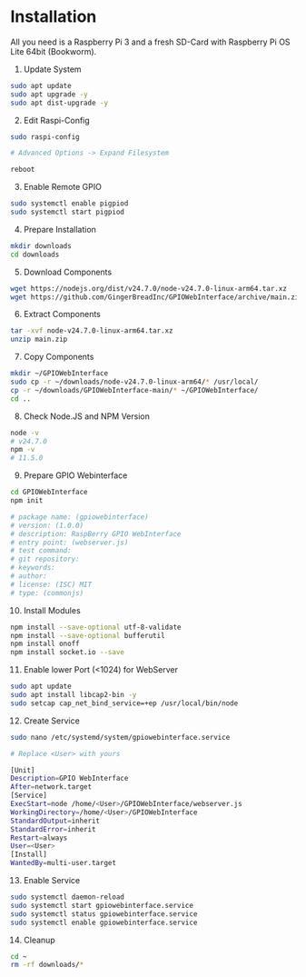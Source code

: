 # Installation
All you need is a  Raspberry Pi 3 and a fresh SD-Card with Raspberry Pi OS Lite 64bit (Bookworm).

1. Update System
```bash
sudo apt update
sudo apt upgrade -y
sudo apt dist-upgrade -y
```
2. Edit Raspi-Config
```bash
sudo raspi-config

# Advanced Options -> Expand Filesystem

reboot
```
3. Enable Remote GPIO
```bash
sudo systemctl enable pigpiod
sudo systemctl start pigpiod
```
4. Prepare Installation
```bash
mkdir downloads
cd downloads
```
5. Download Components
```bash
wget https://nodejs.org/dist/v24.7.0/node-v24.7.0-linux-arm64.tar.xz
wget https://github.com/GingerBreadInc/GPIOWebInterface/archive/main.zip
```
6. Extract Components
```bash
tar -xvf node-v24.7.0-linux-arm64.tar.xz
unzip main.zip
```
7. Copy Components
```bash
mkdir ~/GPIOWebInterface
sudo cp -r ~/downloads/node-v24.7.0-linux-arm64/* /usr/local/
cp -r ~/downloads/GPIOWebInterface-main/* ~/GPIOWebInterface/
cd ..
```
8. Check Node.JS and NPM Version
```bash
node -v
# v24.7.0
npm -v
# 11.5.0
```
9. Prepare GPIO Webinterface
```bash
cd GPIOWebInterface
npm init

# package name: (gpiowebinterface)
# version: (1.0.0)
# description: RaspBerry GPIO WebInterface
# entry point: (webserver.js)
# test command:
# git repository:
# keywords:
# author:
# license: (ISC) MIT
# type: (commonjs)
```
10. Install Modules
```bash
npm install --save-optional utf-8-validate
npm install --save-optional bufferutil
npm install onoff
npm install socket.io --save
```
11. Enable lower Port (<1024) for WebServer
```bash
sudo apt update
sudo apt install libcap2-bin -y
sudo setcap cap_net_bind_service=+ep /usr/local/bin/node
```
12. Create Service
```bash
sudo nano /etc/systemd/system/gpiowebinterface.service

# Replace <User> with yours

[Unit]
Description=GPIO WebInterface
After=network.target
[Service]
ExecStart=node /home/<User>/GPIOWebInterface/webserver.js
WorkingDirectory=/home/<User>/GPIOWebInterface
StandardOutput=inherit
StandardError=inherit
Restart=always
User=<User>
[Install]
WantedBy=multi-user.target
```
13. Enable Service
```bash
sudo systemctl daemon-reload
sudo systemctl start gpiowebinterface.service
sudo systemctl status gpiowebinterface.service
sudo systemctl enable gpiowebinterface.service
```
14. Cleanup
```bash
cd ~
rm -rf downloads/*
```